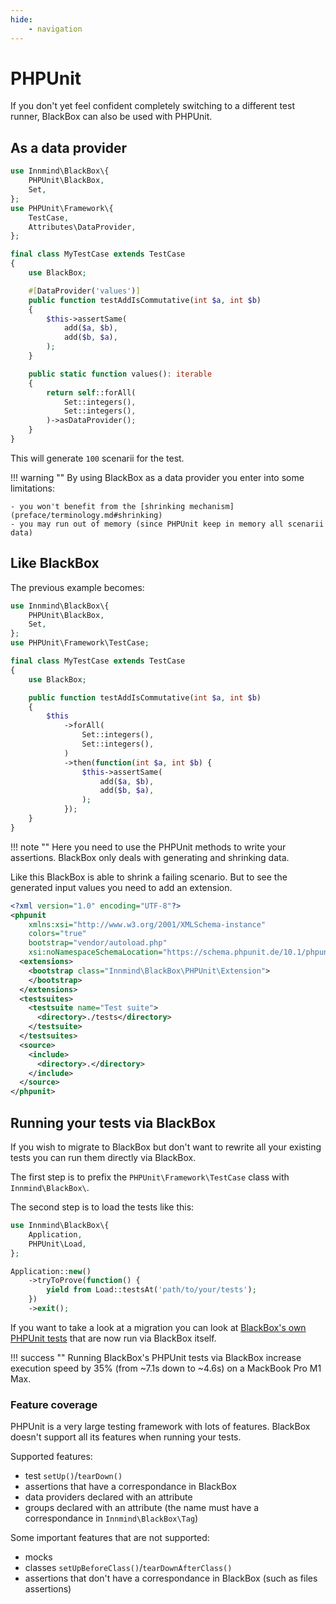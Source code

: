 ```yaml
---
hide:
    - navigation
---
```


# PHPUnit

If you don't yet feel confident completely switching to a different test runner, BlackBox can also be used with PHPUnit.

## As a data provider

```php title="MyTestCase.php"
use Innmind\BlackBox\{
    PHPUnit\BlackBox,
    Set,
};
use PHPUnit\Framework\{
    TestCase,
    Attributes\DataProvider,
};

final class MyTestCase extends TestCase
{
    use BlackBox;

    #[DataProvider('values')]
    public function testAddIsCommutative(int $a, int $b)
    {
        $this->assertSame(
            add($a, $b),
            add($b, $a),
        );
    }

    public static function values(): iterable
    {
        return self::forAll(
            Set::integers(),
            Set::integers(),
        )->asDataProvider();
    }
}
```

This will generate `100` scenarii for the test.

!!! warning ""
    By using BlackBox as a data provider you enter into some limitations:

    - you won't benefit from the [shrinking mechanism](preface/terminology.md#shrinking)
    - you may run out of memory (since PHPUnit keep in memory all scenarii data)

## Like BlackBox

The previous example becomes:

```php title="MyTestCase.php"
use Innmind\BlackBox\{
    PHPUnit\BlackBox,
    Set,
};
use PHPUnit\Framework\TestCase;

final class MyTestCase extends TestCase
{
    use BlackBox;

    public function testAddIsCommutative(int $a, int $b)
    {
        $this
            ->forAll(
                Set::integers(),
                Set::integers(),
            )
            ->then(function(int $a, int $b) {
                $this->assertSame(
                    add($a, $b),
                    add($b, $a),
                );
            });
    }
}
```

!!! note ""
    Here you need to use the PHPUnit methods to write your assertions. BlackBox only deals with generating and shrinking data.

Like this BlackBox is able to shrink a failing scenario. But to see the generated input values you need to add an extension.

```xml title="phpunit.xml.dist" hl_lines="7-10"
<?xml version="1.0" encoding="UTF-8"?>
<phpunit
    xmlns:xsi="http://www.w3.org/2001/XMLSchema-instance"
    colors="true"
    bootstrap="vendor/autoload.php"
    xsi:noNamespaceSchemaLocation="https://schema.phpunit.de/10.1/phpunit.xsd">
  <extensions>
    <bootstrap class="Innmind\BlackBox\PHPUnit\Extension">
    </bootstrap>
  </extensions>
  <testsuites>
    <testsuite name="Test suite">
      <directory>./tests</directory>
    </testsuite>
  </testsuites>
  <source>
    <include>
      <directory>.</directory>
    </include>
  </source>
</phpunit>
```

## Running your tests via BlackBox

If you wish to migrate to BlackBox but don't want to rewrite all your existing tests you can run them directly via BlackBox.

The first step is to prefix the `PHPUnit\Framework\TestCase` class with `Innmind\BlackBox\`.

The second step is to load the tests like this:

```php
use Innmind\BlackBox\{
    Application,
    PHPUnit\Load,
};

Application::new()
    ->tryToProve(function() {
        yield from Load::testsAt('path/to/your/tests');
    })
    ->exit();
```

If you want to take a look at a migration you can look at [BlackBox's own PHPUnit tests](https://github.com/Innmind/BlackBox/tree/master/tests/) that are now run via BlackBox itself.

!!! success ""
    Running BlackBox's PHPUnit tests via BlackBox increase execution speed by 35% (from ~7.1s down to ~4.6s) on a MackBook Pro M1 Max.

### Feature coverage

PHPUnit is a very large testing framework with lots of features. BlackBox doesn't support all its features when running your tests.

Supported features:

- test `setUp()`/`tearDown()`
- assertions that have a correspondance in BlackBox
- data providers declared with an attribute
- groups declared with an attribute (the name must have a correspondance in `Innmind\BlackBox\Tag`)

Some important features that are not supported:

- mocks
- classes `setUpBeforeClass()`/`tearDownAfterClass()`
- assertions that don't have a correspondance in BlackBox (such as files assertions)
